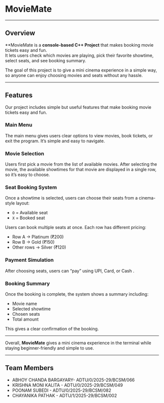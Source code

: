 # MovieMate

---

## Overview 

**MovieMate is a **console-based C++ Project** that makes booking movie tickets easy and fun.  
It lets users check which movies are playing, pick their favorite showtime, select seats, and see booking summary.  

The goal of this project is to give a mini cinema experience in a simple way, so anyone can enjoy choosing movies and seats without any hassle.

---

## Features
Our project includes simple but useful features that make booking movie tickets easy and fun.

### Main Menu
The main menu gives users clear options to view movies, book tickets, or exit the program. It’s simple and easy to navigate.

### Movie Selection
Users first pick a movie from the list of available movies. After selecting the movie, the available showtimes for that movie are displayed in a single row, so it’s easy to choose.

### Seat Booking System
Once a showtime is selected, users can choose their seats from a cinema-style layout:
- `O` = Available seat  
- `X` = Booked seat  

Users can book multiple seats at once. Each row has different pricing:
- Row A → Platinum (₹200)  
- Row B → Gold (₹150)  
- Other rows → Silver (₹120)

### Payment Simulation
After choosing seats, users can “pay” using UPI, Card, or Cash .

### Booking Summary
Once the booking is complete, the system shows a summary including:
- Movie name  
- Selected showtime  
- Chosen seats  
- Total amount  

This gives a clear confirmation of the booking.

---

Overall, **MovieMate** gives a mini cinema experience in the terminal while staying beginner-friendly and simple to use.

---
## Team Members

- ABHOY CHANDA BARGAYARY- ADTU/0/2025-29/BCSM/066
- KRISHNA MONI KALITA   - ADTU/0/2025-29/BCSM/049
- POONAM SUBEDI         - ADTU/0/2025-29/BCSM/082
- CHAYANIKA PATHAK      - ADTU/1/2025-29/BCSM/002

 

